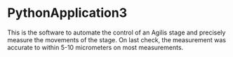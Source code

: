# PythonApplication3

This is the software to automate the control of an Agilis stage and precisely measure the movements of the stage. On last check, the measurement was accurate to within 5-10 micrometers on most measurements.

